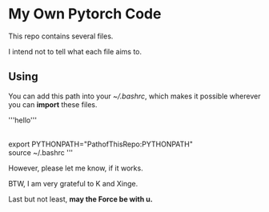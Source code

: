 # My Own Pytorch Code

This repo contains several files. 

I intend not to tell what each file aims to.

## Using
You can add this path into your *~/.bashrc*, which makes it possible wherever you can **import** these files.

'''hello'''

<br>export PYTHONPATH="PathofThisRepo:PYTHONPATH"
<br>source ~/.bashrc
'''

However, please let me know, if it works.

BTW, I am very grateful to K and Xinge.

Last but not least, **may the Force be with u.**

